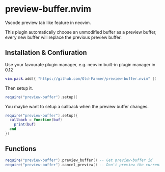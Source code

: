# preview-buffer.nvim

Vscode preview tab like feature in neovim.

This plugin automatically choose an unmodified buffer as a preview buffer, every new buffer will replace the previous preview buffer.

## Installation & Confiuration

Use your favourate plugin manager, e.g. neovim built-in plugin manager in 0.12

```lua
vim.pack.add({ "https://github.com/Old-Farmer/preview-buffer.nvim" })
```

Then setup it.

```lua
require("preview-buffer").setup()
```

You maybe want to setup a callback when the preview buffer changes.


```lua
require("preview-buffer").setup({
  callback = function(buf)
    print(buf)
  end
})
```

## Functions

```lua
require("preview-buffer").preview_buffer() -- Get preview-buffer id
require("preview-buffer").cancel_preview() -- Don't preview the current preview buffer
```
